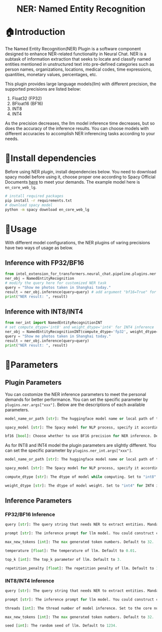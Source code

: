 <div align="center">
<h1>NER: Named Entity Recognition</h3>
<div align="left">

# 🏠Introduction
The Named Entity Recognition(NER) Plugin is a software component designed to enhance NER-related functionality in Neural Chat. NER is a subtask of information extraction that seeks to locate and classify named entities mentioned in unstructured text into pre-defined categories such as person names, organizations, locations, medical codes, time expressions, quantities, monetary values, percentages, etc.

This plugin provides large language models(llm) with different precision, the supported precisions are listed below:

1. Float32 (FP32)
2. BFloat16 (BF16)
3. INT8
4. INT4

As the precision decreases, the llm model inference time decreases, but so does the accuracy of the inference results. You can choose models with different accuracies to accomplish NER inferencing tasks according to your needs.

# 🔧Install dependencies
Before using NER plugin, install dependencies below. You need to download spacy model before using it, choose proper one according to Spacy Official Documents [here](https://spacy.io/usage/models) to meet your demands. The example model here is `en_core_web_lg`.

```bash
# install required packages
pip install -r requirements.txt
# download spacy model
python -m spacy download en_core_web_lg
```


# 🚀Usage
With different model configurations, the NER plugins of varing precisions have two ways of usage as below.

## Inference with FP32/BF16

```python
from intel_extension_for_transformers.neural_chat.pipeline.plugins.ner import NamedEntityRecognition
ner_obj = NamedEntityRecognition
# modify the query here for customized NER task
query = "Show me photos taken in Shanghai today."
result = ner_obj.inference(query=query) # add argument "bf16=True" for BF16 inference
print("NER result: ", result)
```

## Inference with INT8/INT4

```python
from ner_int import NamedEntityRecognitionINT
# set compute_dtype='int8' and weight_dtype='int4' for INT4 inference
ner_obj = NamedEntityRecognitionINT(compute_dtype='fp32', weight_dtype='int8')
query = "Show me photos taken in Shanghai today."
result = ner_obj.inference(query=query)
print("NER result: ", result)
```

# 🚗Parameters
## Plugin Parameters
You can costomize the NER inference parameters to meet the personal demands for better performance. You can set the specific parameter by `plugins.ner.args["xxx"]`. Below are the descriptions of each available parameters.
```python
model_name_or_path [str]: The huggingface model name or local path of the downloaded llm model. Default to "./neural-chat-7b-v3-1/".

spacy_model [str]: The Spacy model for NLP process, specify it according to the downloaded Spacy model. Default to "en_core_web_lg".

bf16 [bool]: Choose whether to use BF16 precision for NER inference. Default to False.
```
As for INT8 and INT4 model the plugin parameters are slightly different. You can set the specific parameter by `plugins.ner_int.args["xxx"]`.
```python
model_name_or_path [str]: The huggingface model name or local path of the downloaded llm model. Default to "./neural-chat-7b-v3-1/".

spacy_model [str]: The Spacy model for NLP process, specify it according to the downloaded Spacy model. Default to "en_core_web_lg".

compute_dtype [str]: The dtype of model while computing. Set to "int8" for INT4 inference for better performance. Default to "fp32".

weight_dtype [str]: The dtype of model weight. Set to "int4" for INT4 inference. Default to "int8".
```

## Inference Parameters
### FP32/BF16 Inference
```python
query [str]: The query string that needs NER to extract entities. Mandatory parameter that must be passed.

prompt [str]: The inference prompt for llm model. You could construct customized prompt for certain demands. Default to 'construct_default_prompt' in '/neural_chat/pipeline/plugins/ner/utils/utils.py'.

max_new_tokens [int]: The max generated token numbers. Default to 32.

temperature [float]: The temperature of llm. Default to 0.01.

top_k [int]: The top_k parameter of llm. Default to 3.

repetition_penalty [float]: The repetition penalty of llm. Default to 1.1.
```

### INT8/INT4 Inference
```python
query [str]: The query string that needs NER to extract entities. Mandatory parameter that must be passed.

prompt [str]: The inference prompt for llm model. You could construct customized prompt for certain demands. Default to 'construct_default_prompt' in '/neural_chat/pipeline/plugins/ner/utils/utils.py'.

threads [int]: The thread number of model inference. Set to the core number of your server for minimal inferencing time. Default to 52.

max_new_tokens [int]: The max generated token numbers. Default to 32.

seed [int]: The random seed of llm. Default to 1234.
```